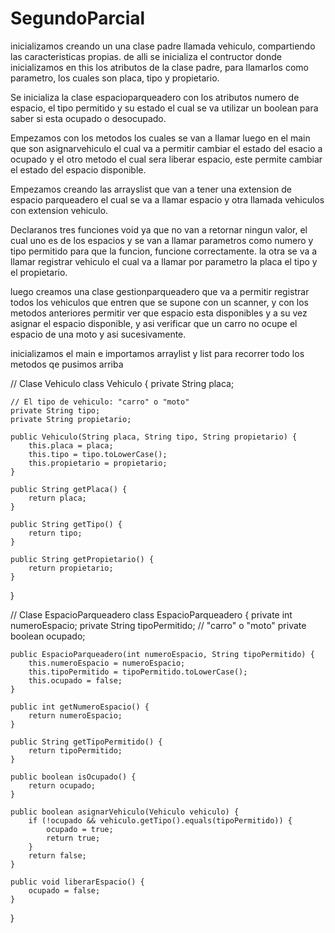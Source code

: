 # SegundoParcial
inicializamos creando un una clase padre llamada vehiculo, compartiendo las caracteristicas propias.
de alli se inicializa el contructor donde inicializamos en this los atributos de la clase padre, para llamarlos como parametro, los cuales son placa, tipo y propietario.

Se inicializa la clase espacioparqueadero con los atributos numero de espacio, el tipo permitido y su estado el cual se va utilizar un boolean para saber si esta ocupado o desocupado.

Empezamos con los metodos los cuales se van a llamar luego en el main que son asignarvehiculo el cual va a permitir cambiar el estado del esacio a ocupado y el otro metodo el cual sera liberar espacio, este permite cambiar el estado del espacio disponible.



Empezamos creando las arrayslist que van a tener una extension de espacio parqueadero el cual se va a llamar espacio y otra llamada vehiculos con extension vehiculo.

Declaranos tres funciones void ya que no van a retornar ningun valor, el cual uno es de los espacios y se van a llamar parametros como numero y tipo permitido para que la funcion, funcione correctamente.
la otra se va a llamar registrar vehiculo el cual va a llamar por parametro la placa el tipo y el propietario.

luego creamos una clase gestionparqueadero que va a permitir registrar todos los vehiculos que entren que se supone con un scanner, y con los metodos anteriores permitir ver que espacio esta disponibles y a su vez asignar el espacio disponible, y asi verificar que un carro no ocupe el espacio de una moto y asi sucesivamente.

inicializamos el main e importamos arraylist y list para recorrer todo los metodos qe pusimos arriba










// Clase Vehiculo
class Vehiculo {
    private String placa;
    
    // El tipo de vehiculo: "carro" o "moto"
    private String tipo; 
    private String propietario;

    public Vehiculo(String placa, String tipo, String propietario) {
        this.placa = placa;
        this.tipo = tipo.toLowerCase();
        this.propietario = propietario;
    }

    public String getPlaca() {
        return placa;
    }

    public String getTipo() {
        return tipo;
    }

    public String getPropietario() {
        return propietario;
    }
}

// Clase EspacioParqueadero
class EspacioParqueadero {
    private int numeroEspacio;
    private String tipoPermitido; // "carro" o "moto"
    private boolean ocupado;

    public EspacioParqueadero(int numeroEspacio, String tipoPermitido) {
        this.numeroEspacio = numeroEspacio;
        this.tipoPermitido = tipoPermitido.toLowerCase();
        this.ocupado = false;
    }

    public int getNumeroEspacio() {
        return numeroEspacio;
    }

    public String getTipoPermitido() {
        return tipoPermitido;
    }

    public boolean isOcupado() {
        return ocupado;
    }

    public boolean asignarVehiculo(Vehiculo vehiculo) {
        if (!ocupado && vehiculo.getTipo().equals(tipoPermitido)) {
            ocupado = true;
            return true;
        }
        return false;
    }

    public void liberarEspacio() {
        ocupado = false;
    }
}
